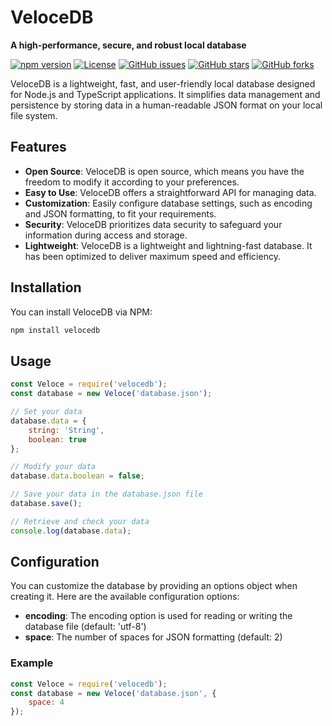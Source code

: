 # VeloceDB

**A high-performance, secure, and robust local database**

[![npm version](https://badge.fury.io/js/velocedb.svg)](https://www.npmjs.com/package/velocedb)
[![License](https://img.shields.io/badge/license-MIT-blue.svg)](https://opensource.org/licenses/MIT)
[![GitHub issues](https://img.shields.io/github/issues/absyro/VeloceDB.svg)](https://github.com/absyro/VeloceDB/issues)
[![GitHub stars](https://img.shields.io/github/stars/absyro/VeloceDB.svg)](https://github.com/absyro/VeloceDB/stargazers)
[![GitHub forks](https://img.shields.io/github/forks/absyro/VeloceDB.svg)](https://github.com/absyro/VeloceDB/forks)

VeloceDB is a lightweight, fast, and user-friendly local database designed for Node.js and TypeScript applications. It simplifies data management and persistence by storing data in a human-readable JSON format on your local file system.

## Features

- **Open Source**: VeloceDB is open source, which means you have the freedom to modify it according to your preferences.
- **Easy to Use**: VeloceDB offers a straightforward API for managing data.
- **Customization**: Easily configure database settings, such as encoding and JSON formatting, to fit your requirements.
- **Security**: VeloceDB prioritizes data security to safeguard your information during access and storage.
- **Lightweight**: VeloceDB is a lightweight and lightning-fast database. It has been optimized to deliver maximum speed and efficiency.

## Installation

You can install VeloceDB via NPM:

```bash
npm install velocedb
```

## Usage

```javascript
const Veloce = require('velocedb');
const database = new Veloce('database.json');

// Set your data
database.data = {
    string: 'String',
    boolean: true
};

// Modify your data
database.data.boolean = false;

// Save your data in the database.json file
database.save();

// Retrieve and check your data
console.log(database.data);
```

## Configuration

You can customize the database by providing an options object when creating it. Here are the available configuration options:

- **encoding**: The encoding option is used for reading or writing the database file (default: 'utf-8')
- **space**: The number of spaces for JSON formatting (default: 2)

### Example

```javascript
const Veloce = require('velocedb');
const database = new Veloce('database.json', {
    space: 4
});
```
